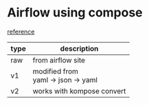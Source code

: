 # Airflow using compose

[reference](https://airflow.apache.org/docs/apache-airflow/stable/howto/docker-compose/index.html)

| type | description                             |
| ---- | --------------------------------------- |
| raw  | from airflow site                       |
| v1   | modified from <br> yaml -> json -> yaml |
| v2   | works with kompose convert              |
